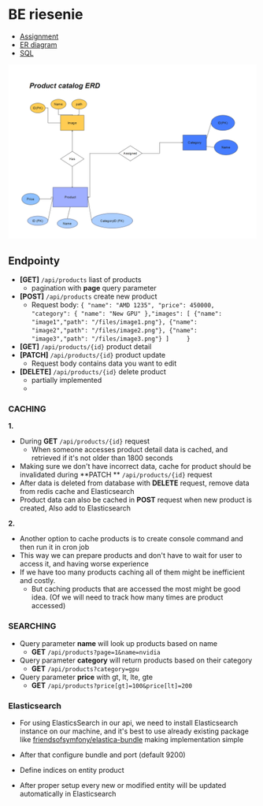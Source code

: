 # BE riesenie

* [Assignment](DOCS/ASSIGNMENT.md)
* [ER diagram](DOCS/ERD.png)
* [SQL](DOCS/SQL.md)

![ER diagram](DOCS/ERD.png)

## Endpointy

* **[GET]** ```/api/products``` liast of products
    * pagination with **page** query parameter
* **[POST]** ```/api/products``` create new product
    * Request body: ```{
      "name": "AMD 1235",
      "price": 450000,
      "category": {
      "name": "New GPU"
      },"images": [
      {"name": "image1","path": "/files/image1.png"},
      {"name": "image2","path": "/files/image2.png"},
      {"name": "image3","path": "/files/image3.png"}
      ]    
      }```
* **[GET]** ```/api/products/{id}``` product detail
* **[PATCH]** ```/api/products/{id}``` product update
    * Request body contains data you want to edit
* **[DELETE]** ```/api/products/{id}``` delete product
    * partially implemented
    *

### CACHING

**1.**

* During **GET** ```/api/products/{id}``` request
    * When someone accesses product detail data is cached, and retrieved if it's not older than 1800 seconds
* Making sure we don't have incorrect data, cache for product should be invalidated during **PATCH
  ** ```/api/products/{id}``` request
* After data is deleted from database with **DELETE** request, remove data from redis cache and Elasticsearch
* Product data can also be cached in **POST** request when new product is created, Also add to Elasticsearch

**2.**

- Another option to cache products is to create console command and then run it in cron job
- This way we can prepare products and don't have to wait for user to access it, and having worse experience
- If we have too many products caching all of them might be inefficient and costly.
    - But caching products that are accessed the most might be good idea. (Of we will need to track how many times are
      product accessed)

### SEARCHING

* Query parameter **name** will look up products based on name
    * **GET** `/api/products?page=1&name=nvidia`
* Query parameter **category** will return products based on their category
    * **GET** `/api/products?category=gpu`
* Query parameter **price** with gt, lt, lte, gte
    * **GET** `/api/products?price[gt]=100&price[lt]=200`

### Elasticsearch

* For using ElasticsSearch in our api, we need to install Elasticsearch instance on our machine,
  and it's best to use already existing package
  like [friendsofsymfony/elastica-bundle](https://github.com/FriendsOfSymfony/FOSElasticaBundle)
  making implementation simple

* After that configure bundle and port (default 9200)
* Define indices on entity product
* After proper setup every new or modified entity will be updated automatically in Elasticsearch